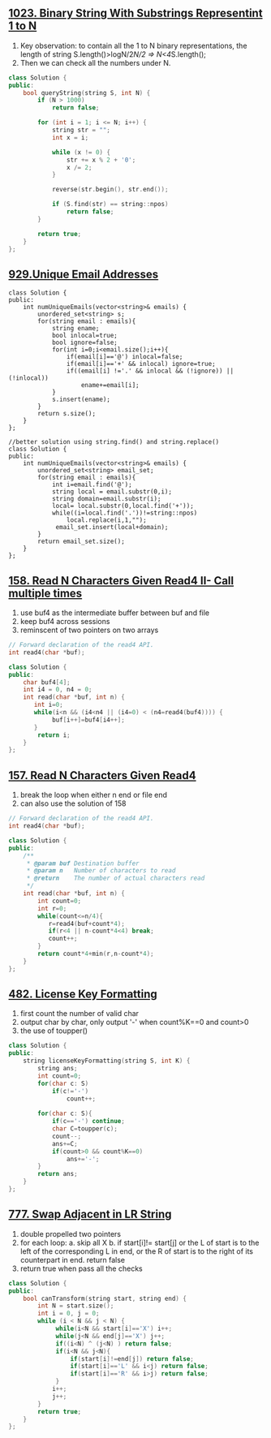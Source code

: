 ## [1023. Binary String With Substrings Representint 1 to N](https://leetcode.com/contest/weekly-contest-129/problems/binary-string-with-substrings-representing-1-to-n/)
1. Key observation: to contain all the 1 to N binary representations, the length of string S.length()>logN/2*N/2 => N<4*S.length();
2. Then we can check all the numbers under N.

```c++
class Solution {
public:
    bool queryString(string S, int N) {
        if (N > 1000)
            return false;

        for (int i = 1; i <= N; i++) {
            string str = "";
            int x = i;

            while (x != 0) {
                str += x % 2 + '0';
                x /= 2;
            }

            reverse(str.begin(), str.end());

            if (S.find(str) == string::npos)
                return false;
        }

        return true;
    }
};
```


## [929.Unique Email Addresses](https://leetcode.com/problems/unique-email-addresses)

```
class Solution {
public:
    int numUniqueEmails(vector<string>& emails) {
        unordered_set<string> s;
        for(string email : emails){
            string ename;
            bool inlocal=true;
            bool ignore=false;
            for(int i=0;i<email.size();i++){
                if(email[i]=='@') inlocal=false;
                if(email[i]=='+' && inlocal) ignore=true;
                if((email[i] !='.' && inlocal && (!ignore)) || (!inlocal)) 
                    ename+=email[i];    
            }
            s.insert(ename);
        }
        return s.size();
    }
};

//better solution using string.find() and string.replace()
class Solution {
public:
    int numUniqueEmails(vector<string>& emails) {
        unordered_set<string> email_set;
        for(string email : emails){
            int i=email.find('@');
            string local = email.substr(0,i);
            string domain=email.substr(i);
            local= local.substr(0,local.find('+'));
            while((i=local.find('.'))!=string::npos)
                local.replace(i,1,"");
             email_set.insert(local+domain);
        }
        return email_set.size();
    }
};
```

## [158. Read N Characters Given Read4 II- Call multiple times](https://leetcode.com/problems/read-n-characters-given-read4-ii-call-multiple-times/)

1. use buf4 as the intermediate buffer between buf and file
2. keep buf4 across sessions
3. reminscent of two pointers on two arrays


```c++
// Forward declaration of the read4 API.
int read4(char *buf);

class Solution {
public:
    char buf4[4];
    int i4 = 0, n4 = 0;
    int read(char *buf, int n) {
       int i=0;
       while(i<n && (i4<n4 || (i4=0) < (n4=read4(buf4)))) {
            buf[i++]=buf4[i4++];
       }
        return i;
    }
};
```

## [157. Read N Characters Given Read4](https://leetcode.com/problems/read-n-characters-given-read4/)
1. break the loop when either n end or file end
2. can also use the solution of 158

```c++
// Forward declaration of the read4 API.
int read4(char *buf);

class Solution {
public:
    /**
     * @param buf Destination buffer
     * @param n   Number of characters to read
     * @return    The number of actual characters read
     */
    int read(char *buf, int n) {
        int count=0;
        int r=0;
        while(count<=n/4){
           r=read4(buf+count*4);
           if(r<4 || n-count*4<4) break;
           count++;
        }
        return count*4+min(r,n-count*4);
    }
};
```


## [482. License Key Formatting](https://leetcode.com/problems/license-key-formatting/)
1. first count the number of valid char
2. output char by char, only output '-' when count%K==0 and count>0
3. the use of toupper()

```c++
class Solution {
public:
    string licenseKeyFormatting(string S, int K) {
        string ans;
        int count=0;
        for(char c: S)
            if(c!='-')
                count++;
        
        for(char c: S){
            if(c=='-') continue;
            char C=toupper(c);
            count--;
            ans+=C;
            if(count>0 && count%K==0)
                ans+='-';
        }
        return ans;
    }
};
```

## [777. Swap Adjacent in LR String](https://leetcode.com/problems/swap-adjacent-in-lr-string/)
1. double propelled two pointers
2. for each loop:
    a. skip all X
    b. if start[i]!= start[j] or the L of start is to the left of the corresponding L in end, or the R of start is to the right of its counterpart in end. return false
3. return true when pass all the checks

```c++
class Solution {
public:
    bool canTransform(string start, string end) {
        int N = start.size();
        int i = 0, j = 0;
        while (i < N && j < N) {
             while(i<N && start[i]=='X') i++;
             while(j<N && end[j]=='X') j++; 
             if((i<N) ^ (j<N) ) return false; 
             if(i<N && j<N){
                 if(start[i]!=end[j]) return false;
                 if(start[i]=='L' && i<j) return false;
                 if(start[i]=='R' && i>j) return false;           
             }
            i++;
            j++;
        }
        return true;
    }
};
```

